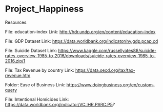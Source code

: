 # Project_Happiness

Resources

File: education-index
Link: http://hdr.undp.org/en/content/education-index

File: GDP Dataset
Link: https://data.worldbank.org/indicator/ny.gdp.pcap.cd

File: Suicide Dataset
Link: https://www.kaggle.com/russellyates88/suicide-rates-overview-1985-to-2016/downloads/suicide-rates-overview-1985-to-2016.zip/1

File: Tax Revenue by country
Link: https://data.oecd.org/tax/tax-revenue.htm

Folder: Ease of Business
Link: https://www.doingbusiness.org/en/custom-query

File: Intentional Homicides
Link: https://data.worldbank.org/indicator/VC.IHR.PSRC.P5?




